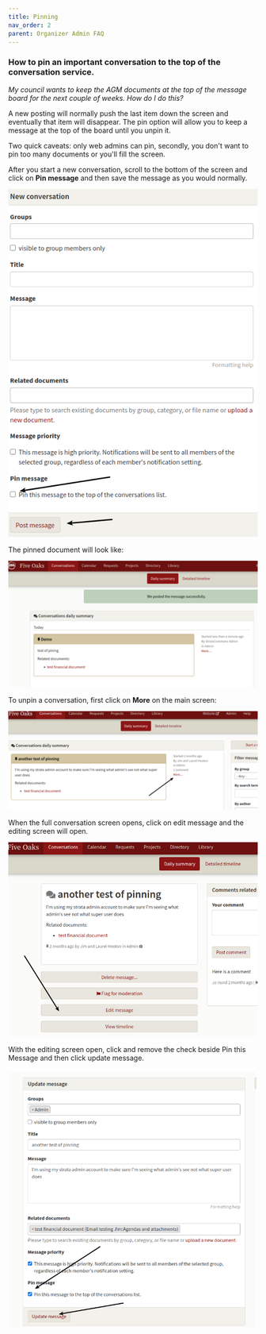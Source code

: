 ```yaml
---
title: Pinning
nav_order: 2
parent: Organizer Admin FAQ
---
```


### How to pin an important conversation to the top of the conversation service.

*My council wants to keep the AGM documents at the top of the message board for the next couple of weeks.  How do I do this?*

A new posting will normally push the last item down the screen and eventually that item will disappear. The pin option will allow you to keep a message at the top of the board until you unpin it.

Two quick caveats: only web admins can pin, secondly, you don't want to pin too many documents or you'll fill the screen. 

After you start a new conversation, scroll to the bottom of the screen and click on **Pin message** and then save the message as you would normally.



![pin1](pinning/pin1.png)



The pinned document will look like:

![pin2](pinning/pin2.png)

To unpin a conversation, first click on **More** on the main screen:

![pin3](pinning/pin3.png)



When the full conversation screen opens, click on edit message and the editing screen will open.



![pin4](pinning/pin4.png)

With the editing screen open, click and remove the check beside Pin this Message and then click update message.

![pin5](pinning/pin5.png)
